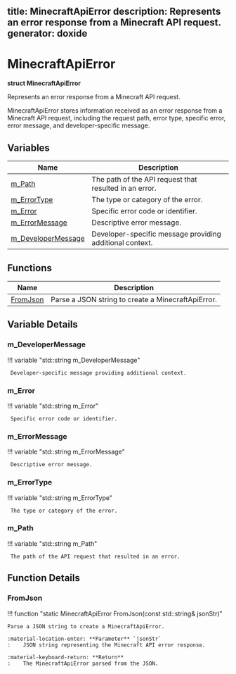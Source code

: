title: MinecraftApiError
description: Represents an error response from a Minecraft API request.
generator: doxide
---


# MinecraftApiError

**struct MinecraftApiError**



Represents an error response from a Minecraft API request.

MinecraftApiError stores information received as an error response
from a Minecraft API request, including the request path, error type,
specific error, error message, and developer-specific message.


## Variables

| Name | Description |
| ---- | ----------- |
| [m_Path](#m_Path) |  The path of the API request that resulted in an error. |
| [m_ErrorType](#m_ErrorType) |  The type or category of the error. |
| [m_Error](#m_Error) |  Specific error code or identifier. |
| [m_ErrorMessage](#m_ErrorMessage) |  Descriptive error message. |
| [m_DeveloperMessage](#m_DeveloperMessage) |  Developer-specific message providing additional context. |

## Functions

| Name | Description |
| ---- | ----------- |
| [FromJson](#FromJson) | Parse a JSON string to create a MinecraftApiError. |

## Variable Details

### m_DeveloperMessage<a name="m_DeveloperMessage"></a>

!!! variable "std::string m_DeveloperMessage"

     Developer-specific message providing additional context.

### m_Error<a name="m_Error"></a>

!!! variable "std::string m_Error"

     Specific error code or identifier.

### m_ErrorMessage<a name="m_ErrorMessage"></a>

!!! variable "std::string m_ErrorMessage"

     Descriptive error message.

### m_ErrorType<a name="m_ErrorType"></a>

!!! variable "std::string m_ErrorType"

     The type or category of the error.

### m_Path<a name="m_Path"></a>

!!! variable "std::string m_Path"

     The path of the API request that resulted in an error.

## Function Details

### FromJson<a name="FromJson"></a>
!!! function "static MinecraftApiError FromJson(const std::string&amp; jsonStr)"

    
    
    Parse a JSON string to create a MinecraftApiError.
    
    :material-location-enter: **Parameter** `jsonStr`
    :    JSON string representing the Minecraft API error response.
    
    :material-keyboard-return: **Return**
    :    The MinecraftApiError parsed from the JSON.
    

